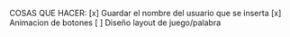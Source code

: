 COSAS QUE HACER:
[x] Guardar el nombre del usuario que se inserta
[x] Animacion de botones
[ ] Diseño layout de juego/palabra
